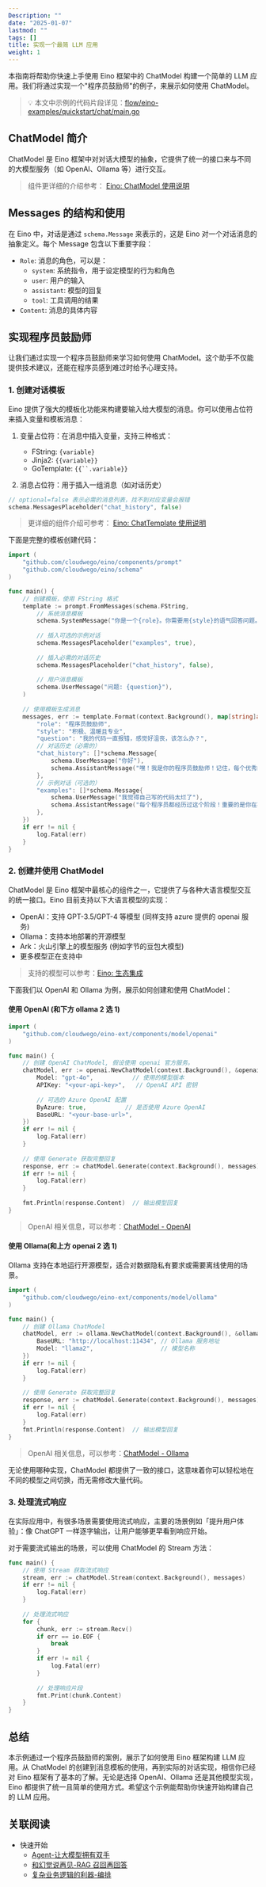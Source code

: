 ```yaml
---
Description: ""
date: "2025-01-07"
lastmod: ""
tags: []
title: 实现一个最简 LLM 应用
weight: 1
---
```


本指南将帮助你快速上手使用 Eino 框架中的 ChatModel 构建一个简单的 LLM 应用。我们将通过实现一个"程序员鼓励师"的例子，来展示如何使用 ChatModel。

> 💡
> 本文中示例的代码片段详见：[flow/eino-examples/quickstart/chat/main.go](https://github.com/cloudwego/eino-examples/blob/main/quickstart/chat/main.go)

## **ChatModel 简介**

ChatModel 是 Eino 框架中对对话大模型的抽象，它提供了统一的接口来与不同的大模型服务（如 OpenAI、Ollama 等）进行交互。

> 组件更详细的介绍参考： [Eino: ChatModel 使用说明](/zh/docs/eino/core_modules/components/chat_model_guide)

## **Messages 的结构和使用**

在 Eino 中，对话是通过 `schema.Message` 来表示的，这是 Eino 对一个对话消息的抽象定义。每个 Message 包含以下重要字段：

- `Role`: 消息的角色，可以是：
  - `system`: 系统指令，用于设定模型的行为和角色
  - `user`: 用户的输入
  - `assistant`: 模型的回复
  - `tool`: 工具调用的结果
- `Content`: 消息的具体内容

## **实现程序员鼓励师**

让我们通过实现一个程序员鼓励师来学习如何使用 ChatModel。这个助手不仅能提供技术建议，还能在程序员感到难过时给予心理支持。

### **1. 创建对话模板**

Eino 提供了强大的模板化功能来构建要输入给大模型的消息。你可以使用占位符来插入变量和模板消息：

1. 变量占位符：在消息中插入变量，支持三种格式：

   - FString: `{variable}`
   - Jinja2: `{{variable}}`
   - GoTemplate: `{{``.variable}}`
2. 消息占位符：用于插入一组消息（如对话历史）

```go
// optional=false 表示必需的消息列表，找不到对应变量会报错
schema.MessagesPlaceholder("chat_history", false)
```

> 更详细的组件介绍可参考： [Eino: ChatTemplate 使用说明](/zh/docs/eino/core_modules/components/chat_template_guide)

下面是完整的模板创建代码：

```go
import (
    "github.com/cloudwego/eino/components/prompt"
    "github.com/cloudwego/eino/schema"
)

func main() {
    // 创建模板，使用 FString 格式
    template := prompt.FromMessages(schema.FString,
        // 系统消息模板
        schema.SystemMessage("你是一个{role}。你需要用{style}的语气回答问题。你的目标是帮助程序员保持积极乐观的心态，提供技术建议的同时也要关注他们的心理健康。"),
        
        // 插入可选的示例对话
        schema.MessagesPlaceholder("examples", true),
        
        // 插入必需的对话历史
        schema.MessagesPlaceholder("chat_history", false),
        
        // 用户消息模板
        schema.UserMessage("问题: {question}"),
    )
    
    // 使用模板生成消息
    messages, err := template.Format(context.Background(), map[string]any{
        "role": "程序员鼓励师",
        "style": "积极、温暖且专业",
        "question": "我的代码一直报错，感觉好沮丧，该怎么办？",
        // 对话历史（必需的）
        "chat_history": []*schema.Message{
            schema.UserMessage("你好"),
            schema.AssistantMessage("嘿！我是你的程序员鼓励师！记住，每个优秀的程序员都是从 Debug 中成长起来的。有什么我可以帮你的吗？", nil),
        },
        // 示例对话（可选的）
        "examples": []*schema.Message{
            schema.UserMessage("我觉得自己写的代码太烂了"),
            schema.AssistantMessage("每个程序员都经历过这个阶段！重要的是你在不断学习和进步。让我们一起看看代码，我相信通过重构和优化，它会变得更好。记住，Rome wasn't built in a day，代码质量是通过持续改进来提升的。", nil),
        },
    })
    if err != nil {
        log.Fatal(err)
    }
}
```

### **2. 创建并使用 ChatModel**

ChatModel 是 Eino 框架中最核心的组件之一，它提供了与各种大语言模型交互的统一接口。Eino 目前支持以下大语言模型的实现：

- OpenAI：支持 GPT-3.5/GPT-4 等模型 (同样支持 azure 提供的 openai 服务)
- Ollama：支持本地部署的开源模型
- Ark：火山引擎上的模型服务 (例如字节的豆包大模型)
- 更多模型正在支持中

> 支持的模型可以参考：[Eino: 生态集成](/zh/docs/eino/ecosystem_integration)

下面我们以 OpenAI 和 Ollama 为例，展示如何创建和使用 ChatModel：

#### **使用 OpenAI (和下方 ollama 2 选 1)**

```go
import (
    "github.com/cloudwego/eino-ext/components/model/openai"
)

func main() {
    // 创建 OpenAI ChatModel, 假设使用 openai 官方服务。
    chatModel, err := openai.NewChatModel(context.Background(), &openai.ChatModelConfig{
        Model: "gpt-4o",           // 使用的模型版本
        APIKey: "<your-api-key>",   // OpenAI API 密钥
        
        // 可选的 Azure OpenAI 配置
        ByAzure: true,           // 是否使用 Azure OpenAI
        BaseURL: "<your-base-url>",
    })
    if err != nil {
        log.Fatal(err)
    }
    
    // 使用 Generate 获取完整回复
    response, err := chatModel.Generate(context.Background(), messages)
    if err != nil {
        log.Fatal(err)
    }
    
    fmt.Println(response.Content)  // 输出模型回复
}
```

> OpenAI 相关信息，可以参考：[ChatModel - OpenAI](/zh/docs/eino/ecosystem_integration/chat_model/chat_model_openai)

#### **使用 Ollama(和上方 openai 2 选 1)**

Ollama 支持在本地运行开源模型，适合对数据隐私有要求或需要离线使用的场景。

```go
import (
    "github.com/cloudwego/eino-ext/components/model/ollama"
)

func main() {
    // 创建 Ollama ChatModel
    chatModel, err := ollama.NewChatModel(context.Background(), &ollama.ChatModelConfig{
        BaseURL: "http://localhost:11434", // Ollama 服务地址
        Model: "llama2",                   // 模型名称
    })
    if err != nil {
        log.Fatal(err)
    }
    
    // 使用 Generate 获取完整回复
    response, err := chatModel.Generate(context.Background(), messages)
    if err != nil {
        log.Fatal(err)
    }
    fmt.Println(response.Content)  // 输出模型回复
}
```

> OpenAI 相关信息，可以参考：[ChatModel - Ollama](/zh/docs/eino/ecosystem_integration/chat_model/chat_model_ollama)

无论使用哪种实现，ChatModel 都提供了一致的接口，这意味着你可以轻松地在不同的模型之间切换，而无需修改大量代码。

### **3. 处理流式响应**

在实际应用中，有很多场景需要使用流式响应，主要的场景例如「提升用户体验」：像 ChatGPT 一样逐字输出，让用户能够更早看到响应开始。

对于需要流式输出的场景，可以使用 ChatModel 的 Stream 方法：

```go
func main() {
    // 使用 Stream 获取流式响应
    stream, err := chatModel.Stream(context.Background(), messages)
    if err != nil {
        log.Fatal(err)
    }
    
    // 处理流式响应
    for {
        chunk, err := stream.Recv()
        if err == io.EOF {
            break
        }
        if err != nil {
            log.Fatal(err)
        }
        
        // 处理响应片段
        fmt.Print(chunk.Content)
    }
}
```

## **总结**

本示例通过一个程序员鼓励师的案例，展示了如何使用 Eino 框架构建 LLM 应用。从 ChatModel 的创建到消息模板的使用，再到实际的对话实现，相信你已经对 Eino 框架有了基本的了解。无论是选择 OpenAI、Ollama 还是其他模型实现，Eino 都提供了统一且简单的使用方式。希望这个示例能帮助你快速开始构建自己的 LLM 应用。

## **关联阅读**

- 快速开始
  - [Agent-让大模型拥有双手](/zh/docs/eino/quick_start/agent_llm_with_tools)
  - [和幻觉说再见-RAG 召回再回答](/zh/docs/eino/quick_start/rag_retrieval_qa)
  - [复杂业务逻辑的利器-编排](/zh/docs/eino/quick_start/complex_business_logic_orchestration)
